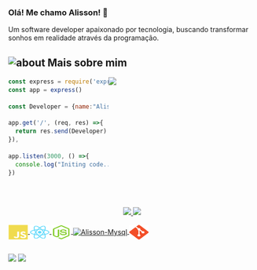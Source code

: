### Olá! Me chamo Alisson! 👋

Um software developer apaixonado por tecnologia, buscando transformar sonhos em realidade através da programação.

## <img width="45" alt="about" src="https://raw.github.com/elizarov/elizarov/master/about.png"> Mais sobre mim

<img align="right" width="300" src="https://i2.wp.com/allhtaccess.info/wp-content/uploads/2018/03/programming.gif?fit=1281%2C716&ssl=1" />

```javascript
const express = require('express')
const app = express()

const Developer = {name:"Alisson", stack:"Full-Stack-Developer"    }

app.get('/', (req, res) =>{
  return res.send(Developer)
}),

app.listen(3000, () =>{
  console.log("Initing code...")
})

```
<br><br>

<div align="center">
  <a href="https://github.com/alissondev94">
  <img height="170em" src="https://github-readme-stats.vercel.app/api?username=alissondev94&show_icons=true&theme=highcontrast&include_all_commits=true&count_private=true"/>
  <img height="170em" src="https://github-readme-stats.vercel.app/api/top-langs/?username=alissondev94&layout=compact&langs_count=7&theme=highcontrast"/>
</div>

<div style="display: inline_block"><br>
	<img align="center" alt="Alisson-Js" height="30" width="40" src="https://raw.githubusercontent.com/devicons/devicon/master/icons/javascript/javascript-plain.svg">
	<img align="center" alt="Alisson-React" height="30" width="40" src="https://raw.githubusercontent.com/devicons/devicon/master/icons/react/react-original.svg">
	<img align="center" alt="Alisson-NodeJs" height="30" width="40" src="https://raw.githubusercontent.com/devicons/devicon/master/icons/nodejs/nodejs-original.svg">
  <img align="center" alt="Alisson-Mysql" height="30" width="40" src="https://cdn.jsdelivr.net/gh/devicons/devicon/icons/mysql/mysql-original-wordmark.svg">
  <img align="center" alt="Alisson-git" height="30" width="40" src="https://raw.githubusercontent.com/devicons/devicon/master/icons/git/git-original.svg">
</div>

##

<div>
    <a href = "mailto:alissonpx25@gmail.com"><img src="https://img.shields.io/badge/-Gmail-%23333?style=for-the-badge&logo=gmail&logoColor=white" target="_blank"></a>
    <a href="https://www.linkedin.com/in/alisson-paix%C3%A3o-415386235/" target="_blank"><img src="https://img.shields.io/badge/-LinkedIn-%230077B5?style=for-the-badge&logo=linkedin&logoColor=white" target="_blank"></a>
</div>
